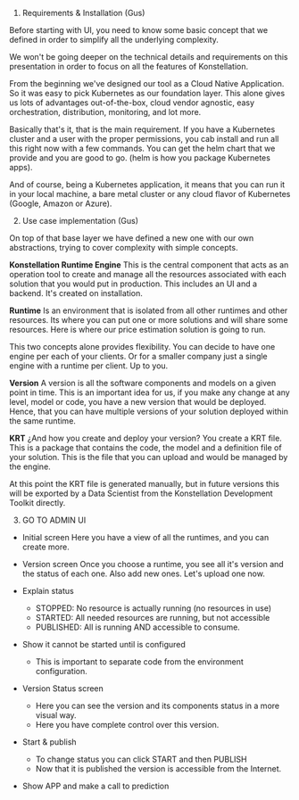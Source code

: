 
1.  Requirements & Installation (Gus)

Before starting with UI, you need to know some basic concept that we defined in order to simplify all the underlying complexity. 

We won't be going deeper on the technical details and requirements on this presentation in order to focus on all the features of Konstellation. 

From the beginning we've designed our tool as a Cloud Native Application. So it was easy to pick Kubernetes as our foundation layer. This alone gives us lots of advantages out-of-the-box, cloud vendor agnostic, easy orchestration, distribution, monitoring, and lot more.

Basically that's it, that is the main requirement. If you have a Kubernetes cluster and a user with the proper permissions, you cab install and run all this right now with a few commands. You can get the helm chart that we provide and you are good to go. (helm is how you package Kubernetes apps).

And of course, being a Kubernetes application, it means that you can run it in your local machine, a bare metal cluster or any cloud flavor of Kubernetes (Google, Amazon or Azure).


2.  Use case implementation (Gus)

On top of that base layer we have defined a new one with our own abstractions, trying to cover complexity with simple concepts.


**Konstellation Runtime Engine** 
	This is the central component that acts as an operation tool to create and manage all the resources associated with each solution that you would put in production. This includes an UI and a backend. It's created on installation.

 **Runtime**
Is an environment that is isolated from all other runtimes and other resources. Its where you can put one or more solutions and will share some resources. Here is where our price estimation solution is going to run. 

This two concepts alone provides flexibility. You can decide to have one engine per each of your clients. Or for a smaller company just a single engine with a runtime per client. Up to you.

**Version**
A version is all the software components and models on a given point in time. This is an important idea for us, if you make any change at any level, model or code, you have a new version that would be deployed. Hence, that you can have multiple versions of your solution deployed within the same runtime.

**KRT** 
¿And how you create and deploy your version? You create a KRT file. This is a package that contains the code, the model and a definition file of your solution. This is the file that you can upload and would be managed by the engine.

At this point the KRT file is generated manually, but in future versions this will be exported by a Data Scientist from the Konstellation Development Toolkit directly. 


3.  GO TO ADMIN UI

- Initial screen
Here you have a view of all the runtimes, and you can create more.

- Version screen
Once you choose a runtime, you see all it's version and the status of each one. Also add new ones. Let's upload one now.

- Explain status
	- STOPPED: No resource is actually running (no resources in use)
	- STARTED: All needed resources are running, but not accessible
	- PUBLISHED: All is running AND accessible to consume.

- Show it cannot be started until is configured
	- This is important to separate code from the environment configuration.

- Version Status screen
	- Here you can see the version and its components status in a more visual way.
	- Here you have complete control over this version. 

- Start & publish
	- To change status you can click START and then PUBLISH
	- Now that it is published the version is accessible from the Internet.

- Show APP and make a call to prediction




<!--stackedit_data:
eyJoaXN0b3J5IjpbLTIwNDEwMTcxMDMsMTY5NDMzMDEwNSwxOD
k3MzIxOTc0LDE1MTY1NDI0NDYsNDcyOTAwMzg5LC0xNDUwMzg3
NzU1LC03MTYzODUxNywxMTg1MjQxMDQwLC0xNTQ5MzI1NTIsLT
IwMjc5NzU5MTddfQ==
-->